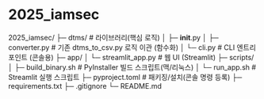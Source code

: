 # 2025_iamsec

2025_iamsec/
├─ dtms/                     # 라이브러리(핵심 로직)
│  ├─ __init__.py
│  ├─ converter.py           # 기존 dtms_to_csv.py 로직 이관 (함수화)
│  └─ cli.py                 # CLI 엔트리 포인트 (콘솔용)
├─ app/
│  └─ streamlit_app.py       # 웹 UI (Streamlit)
├─ scripts/
│  ├─ build_binary.sh        # PyInstaller 빌드 스크립트(맥/리눅스)
│  └─ run_app.sh             # Streamlit 실행 스크립트
├─ pyproject.toml            # 패키징/설치(콘솔 명령 등록)
├─ requirements.txt
├─ .gitignore
└─ README.md
